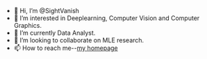 - 👋 Hi, I’m @SightVanish
- 👀 I’m interested in Deeplearning, Computer Vision and Computer Graphics.
- 🌱 I’m currently Data Analyst.
- 💞️ I’m looking to collaborate on MLE research.
- 📫 How to reach me--[my homepage](https://sightvanish.github.io/)

<!---
SightVanish/SightVanish is a ✨ special ✨ repository because its `README.md` (this file) appears on your GitHub profile.
You can click the Preview link to take a look at your changes.
--->
